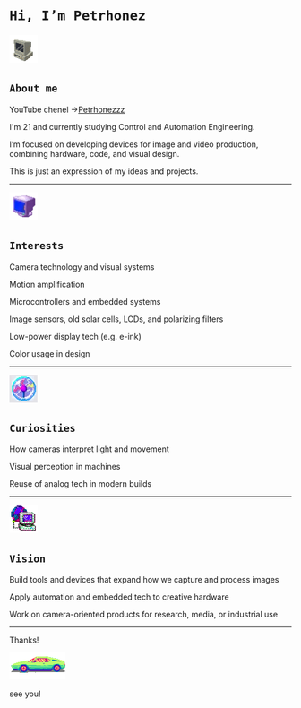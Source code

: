  # `Hi, I’m Petrhonez` 

[![pc](pc.gif)](https://www.youtube.com/@petrhonezzz)
## `About me`

YouTube chenel ->[Petrhonezzz](https://www.youtube.com/@petrhonezzz)

I'm 21 and currently studying Control and Automation Engineering. 

I’m focused on developing devices for image and video production, combining hardware, code, and visual design.

This is just an expression of my ideas and projects.

---
 ![i](bina.webp)
## `Interests`

Camera technology and visual systems

Motion amplification

Microcontrollers and embedded systems

Image sensors, old solar cells, LCDs, and polarizing filters

Low-power display tech (e.g. e-ink)

Color usage in design

---
![c](chock.webp)
## `Curiosities`

How cameras interpret light and movement

Visual perception in machines

Reuse of analog tech in modern builds

---
![v](pc-globe.gif)
## `Vision`

Build tools and devices that expand how we capture and process images

Apply automation and embedded tech to creative hardware

Work on camera-oriented products for research, media, or industrial use

---
Thanks!

![car](car-wave.gif)

see you! 


<!---
petrhonez/petrhonez is a ✨ special ✨ repository because its `README.md` (this file) appears on your GitHub profile.
You can click the Preview link to take a look at your changes.
--->
